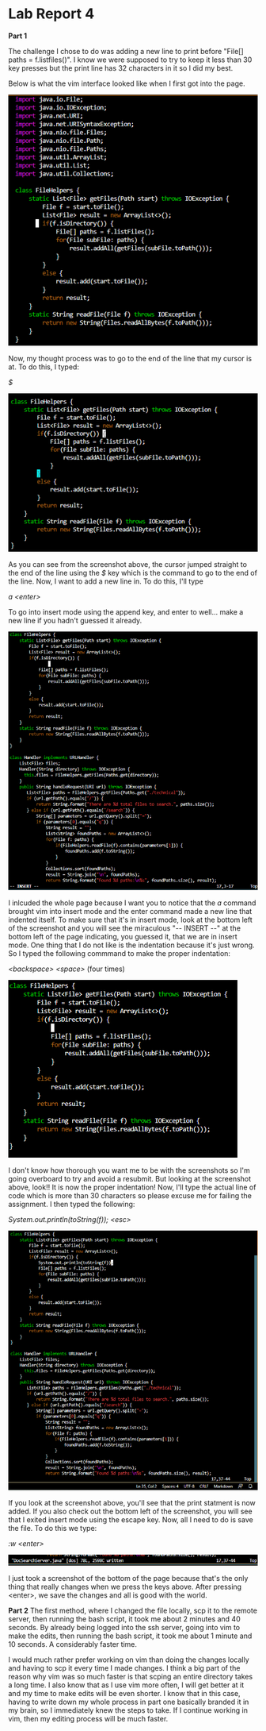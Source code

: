 # Lab Report 4

**Part 1**

The challenge I chose to do was adding a new line to print before "File[] paths = f.listfiles()". I know we were supposed to try to keep it less than 30 key presses but the print line has 32 characters in it so I did my best. 

Below is what the vim interface looked like when I first got into the page.

![Alt text](Lab6-original-DocSearchJava.png)

Now, my thought process was to go to the end of the line that my cursor is at. To do this, I typed:

*$*

![Alt text](Lab6-dollar-sign-functionality.png)

As you can see from the screenshot above, the cursor jumped straight to the end of the line using the *$* key which is the command to go to the end of the line. Now, I want to add a new line in. To do this, I'll type

*a \<enter>*

To go into insert mode using the append key, and enter to well... make a new line if you hadn't guessed it already.

![Alt text](Lab6-a-enter.png)

I inlcuded the whole page because I want you to notice that the *a* command brought vim into insert mode and the enter command made a new line that indented itself. To make sure that it's in insert mode, look at the bottom left of the screenshot and you will see the miraculous "-- INSERT --" at the bottom left of the page indicating, you guessed it, that we are in insert mode. One thing that I do not like is the indentation because it's just wrong. So I typed the following commmand to make the proper indentation:

*\<backspace> \<space>* (four times)

 ![Alt text](Lab6-back-spaceTimesFour.png)

 I don't know how thorough you want me to be with the screenshots so I'm going overboard to try and avoid a resubmit. But looking at the screenshot above, look!! It is now the proper indentation! Now, I'll type the actual line of code which is more than 30 characters so please excuse me for failing the assignment. I then typed the following:

 *System.out.println(toString(f)); \<esc>*

 ![Alt text](lab6-printLine.png)

If you look at the screenshot above, you'll see that the print statment is now added. If you also check out the bottom left of the screenshot, you will see that I exited insert mode using the escape key. Now, all I need to do is save the file. To do this we type:

*:w \<enter>*

![Alt text](Lab6-save-the-damn-thing.png)

I just took a screenshot of the bottom of the page because that's the only thing that really changes when we press the keys above. After pressing \<enter>, we save the changes and all is good with the world.

**Part 2**
The first method, where I changed the file locally, scp it to the remote server, then running the bash script, it took me about 2 minutes and 40 seconds. By already being logged into the ssh server, going into vim to make the edits, then running the bash script, it took me about 1 minute and 10 seconds. A considerably faster time. 

I would much rather prefer working on vim than doing the changes locally and having to scp it every time I made changes. I think a big part of the reason why vim was so much faster is that scping an entire directory takes a long time. I also know that as I use vim more often, I will get better at it and my time to make edits will be even shorter. I know that in this case, having to write down my whole process in part one basically branded it in my brain, so I immediately knew the steps to take. If I continue working in vim, then my editing process will be much faster.